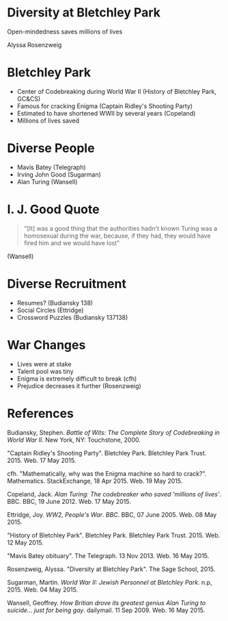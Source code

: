 # Diversity at Bletchley Park

Open-mindedness saves millions of lives

Alyssa Rosenzweig

# Bletchley Park

* Center of Codebreaking during World War II (History of Bletchley Park, GC&CS)
* Famous for cracking Enigma (Captain Ridley's Shooting Party)
* Estimated to have shortened WWII by several years (Copeland)
* Millions of lives saved

# Diverse People

* Mavis Batey (Telegraph)
* Irving John Good (Sugarman)
* Alan Turing (Wansell)

# I. J. Good Quote

> "[It] was a good thing that the authorities hadn't known Turing was a
> homosexual during the war, because, if they had, they would have fired him
> and we would have lost"

(Wansell)

# Diverse Recruitment

* Resumes? (Budiansky 138)
* Social Circles (Ettridge)
* Crossword Puzzles (Budiansky 137138)

# War Changes

* Lives were at stake
* Talent pool was tiny
* Enigma is extremely difficult to break (cfh)
* Prejudice decreases it further (Rosenzweig)

# References

Budiansky, Stephen. _Battle of Wits: The Complete Story of Codebreaking in World War II_. New York, NY: Touchstone, 2000.

"Captain Ridley's Shooting Party". Bletchley Park. Bletchley Park Trust. 2015. Web. 17 May 2015.

cfh. "Mathematically, why was the Enigma machine so hard to crack?". Mathematics. StackExchange, 18 Apr 2015. Web. 19 May 2015.

Copeland, Jack. _Alan Turing: The codebreaker who saved 'millions of lives'_. BBC. BBC, 19 June 2012. Web. 17 May 2015.

Ettridge, Joy. _WW2, People's War_. _BBC_. BBC, 07 June 2005. Web. 08 May 2015.

"History of Bletchley Park". Bletchley Park. Bletchley Park Trust. 2015. Web. 12 May 2015.

"Mavis Batey  obituary". The Telegraph. 13 Nov 2013. Web. 16 May 2015.

Rosenzweig, Alyssa. "Diversity at Bletchley Park". The Sage School, 2015.

Sugarman, Martin. _World War II: Jewish Personnel at Bletchley Park_. n.p, 2015. Web. 04 May 2015.

Wansell, Geoffrey. _How Britian drove its greatest genius Alan Turing to suicide... just for being gay_. dailymail. 11 Sep 2009. Web. 16 May 2015.

